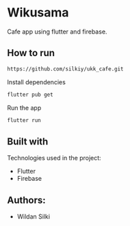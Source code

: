 # Wikusama

Cafe app using flutter and firebase.

## How to run

```bash
https://github.com/silkiy/ukk_cafe.git
```

Install dependencies

```bash
flutter pub get
```

Run the app

```bash
flutter run
```

<h2>Built with</h2>

Technologies used in the project:

- Flutter
- Firebase

<h2>Authors:</h2>

- Wildan Silki
